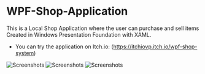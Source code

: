 # WPF-Shop-Application
This is a Local Shop Application where the user can purchase and sell items Created in Windows Presentation Foundation with XAML.
- You can try the application on Itch.io: (https://itchiovp.itch.io/wpf-shop-system)

![Screenshots](https://img.itch.zone/aW1hZ2UvMjU3NzUyOC8xNTM0MjY4Mi5wbmc=/original/qcxvU6.png)
![Screenshots](https://img.itch.zone/aW1hZ2UvMjU3NzUyOC8xNTM0MjY4MS5wbmc=/original/1d4TmX.png)
![Screenshots](https://img.itch.zone/aW1hZ2UvMjU3NzUyOC8xNTM0MjY4My5wbmc=/original/qUo0ij.png)
